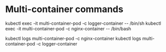# Multi-container commands
kubectl exec -it multi-container-pod -c logger-container -- /bin/sh
kubectl exec -it multi-container-pod -c nginx-container -- /bin/bash


kubectl logs multi-container-pod -c nginx-container
kubectl logs multi-container-pod -c logger-container
